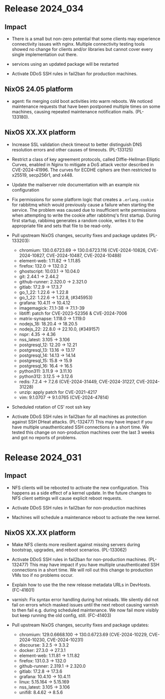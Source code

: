 # Release 2024_034

## Impact

- There is a small but non-zero potential that some clients may experience connectivity issues with nginx.
  Multiple connectivity testing tools showed no change for clients and/or libraries but cannot cover every single implementation out there.

- services using an updated package will be restarted

- Activate DDoS SSH rules in fail2ban for production machines.

## NixOS 24.05 platform

- agent: fix merging cold boot activities into warm reboots. We noticed maintenance requests that have been postponed multiple times on some machines, causing repeated maintenance notification mails. (PL-133180).

## NixOS XX.XX platform

- Increase SSL validation check timeout to better distinguish DNS resolution
  errors and other causes of timeouts. (PL-133125)

- Restrict a class of key agreement protocols, called Diffie-Hellman Elliptic Curves, enabled in Nginx to mitigate a DoS attack vector
  described in CVE-2024-41996. The curves for ECDHE ciphers are then restricted to x25519, secp256r1, and x448.

- Update the mailserver role documentation with an example nix configuration

- Fix permissions for some platform logic that creates a `.erlang.cookie` for rabbitmq which would previously cause a failure when starting the service.
  The problem was caused due to insufficient write permissions when attempting to write the cookie after rabbitmq's first startup.
  During first startup, rabbimq generates a random cookie, writes it to the appropriate file and sets that file to be read-only.

- Pull upstream NixOS changes, security fixes and package updates (PL-133203):
    - chromium: 130.0.6723.69 -> 130.0.6723.116 (CVE-2024-10826, CVE-2024-10827, CVE-2024-10487, CVE-2024-10488)
    - element-web: 1.11.82 -> 1.11.85
    - firefox: 132.0 -> 132.0.2
    - ghostscript: 10.03.1 -> 10.04.0
    - git: 2.44.1 -> 2.44.2
    - github-runner: 2.320.0 -> 2.321.0
    - gitlab: 17.2.9 -> 17.3.7
    - go_1_22: 1.22.6 -> 1.22.8
    - go_1_22: 1.22.6 -> 1.22.8, (#345953)
    - grafana: 10.4.11 -> 10.4.12
    - imagemagick: 7.1.1-38 -> 7.1.1-39
    - libtiff: patch for CVE-2023-52356 & CVE-2024-7006
    - matrix-synapse: 1.118.0 -> 1.119.0
    - nodejs_18: 18.20.4 -> 18.20.5
    - nodejs_22: 22.8.0 -> 22.10.0, (#349157)
    - nspr: 4.35 -> 4.36
    - nss_latest: 3.105 -> 3.106
    - postgresql_12: 12.20 -> 12.21
    - postgresql_13: 13.16 -> 13.17
    - postgresql_14: 14.13 -> 14.14
    - postgresql_15: 15.8 -> 15.9
    - postgresql_16: 16.4 -> 16.5
    - python311: 3.11.9 -> 3.11.10
    - python312: 3.12.5 -> 3.12.6
    - redis: 7.2.4 -> 7.2.6 (CVE-2024-31449, CVE-2024-31227, CVE-2024-31228)
    - unzip: apply patch for CVE-2021-4217
    - vim: 9.1.0707 -> 9.1.0765 (CVE-2024-47814)

- Scheduled rotation of CS' root ssh key

- Activate DDoS SSH rules in fail2ban for all machines as protection against SSH DHeat attacks. (PL-132477)
  This may have impact if you have multiple unauthenticated SSH connections in a short time.
  We tested this change on non-production machines over the last 3 weeks and got no reports of problems.


# Release 2024_031

## Impact

- NFS clients will be rebooted to activate the new configuration. This happens
  as a side effect of a kernel update. In the future changes to NFS client
  settings will cause explicit reboot requests.

- Activate DDoS SSH rules in fail2ban for non-production machines

- Machines will schedule a maintenance reboot to activate the new kernel.

## NixOS XX.XX platform

- Make NFS clients more resilient against missing servers during bootstrap,
  upgrades, and reboot scenarios. (PL-133062)

- Activate DDoS SSH rules in fail2ban for non-production machines. (PL-132477)
  This may have impact if you have multiple unauthenticated SSH connections in a short time.
  We will roll out this change to production VMs too if no problems occur.

- Explain how to use the the new release metadata URLs in DevHosts. (FC-41601)

- varnish: Fix syntax error handling during hot reloads. We silently did
  not fail on errors which masked issues until the next reboot causing
  varnish to then fail e.g. during scheduled maintenance. We now fail
  more visibly but keep running the old config, still. (FC-41403)

- Pull upstream NixOS changes, security fixes and package updates:
    - chromium: 129.0.6668.100 -> 130.0.6723.69 (CVE-2024-10229, CVE-2024-10230, CVE-2024-10231)
    - discourse: 3.2.5 -> 3.3.2
    - docker: 27.3.0 -> 27.3.1
    - element-web: 1.11.81 -> 1.11.82
    - firefox: 131.0.3 -> 132.0
    - github-runner: 2.319.1 -> 2.320.0
    - gitlab: 17.2.8 -> 17.3.6
    - grafana: 10.4.10 -> 10.4.11
    - linux: 5.15.164 -> 5.15.169
    - nss_latest: 3.105 -> 3.106
    - unifi8: 8.4.62 -> 8.5.6
